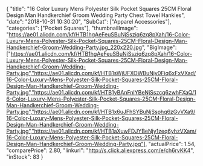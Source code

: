{
	"title": "16 Color Luxury Mens Polyester Silk Pocket Squares 25CM Floral Design Man Handkerchief Groom Wedding Party Chest Towel Hankies",
	"date": "2018-10-31 10:30:20",
	"SubCat": ["Apparel Accessories"],
	"categories": ["Pocket Squares"],
	"thumbnailImage": "https://ae01.alicdn.com/kf/HTB1hgAeFeuSBuNjSsziq6zq8pXah/16-Color-Luxury-Mens-Polyester-Silk-Pocket-Squares-25CM-Floral-Design-Man-Handkerchief-Groom-Wedding-Party.jpg_220x220.jpg",
	"BigImage": ["https://ae01.alicdn.com/kf/HTB1hgAeFeuSBuNjSsziq6zq8pXah/16-Color-Luxury-Mens-Polyester-Silk-Pocket-Squares-25CM-Floral-Design-Man-Handkerchief-Groom-Wedding-Party.jpg","https://ae01.alicdn.com/kf/HTB1sWjUFXOWBuNjy0Fiq6xFxVXad/16-Color-Luxury-Mens-Polyester-Silk-Pocket-Squares-25CM-Floral-Design-Man-Handkerchief-Groom-Wedding-Party.jpg","https://ae01.alicdn.com/kf/HTB1yBAnFnlYBeNjSszcq6zwhFXaQ/16-Color-Luxury-Mens-Polyester-Silk-Pocket-Squares-25CM-Floral-Design-Man-Handkerchief-Groom-Wedding-Party.jpg","https://ae01.alicdn.com/kf/HTB1x6uJFhSYBuNjSsphq6zGvVXa9/16-Color-Luxury-Mens-Polyester-Silk-Pocket-Squares-25CM-Floral-Design-Man-Handkerchief-Groom-Wedding-Party.jpg","https://ae01.alicdn.com/kf/HTB1aXuwFDJYBeNjy1zeq6yhzVXam/16-Color-Luxury-Mens-Polyester-Silk-Pocket-Squares-25CM-Floral-Design-Man-Handkerchief-Groom-Wedding-Party.jpg"],
	"actualPrice": 1.54,
	"comparePrice": 2.80,
	"linkurl": "http://s.click.aliexpress.com/e/ch6rvKK4",
	"inStock": 83
}
